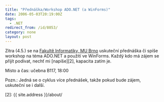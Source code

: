 ```yaml
---
title: "Přednáška/Workshop ADO.NET (a WinForms)"
date: 2006-05-03T20:19:00Z
tags:
  - .NET
redirect_from: /id/8053/
category: none
layout: post
---
```

Zítra (4.5.) se na [Fakultě Informatiky, MU Brno][1] uskuteční přednáška či spíše workshop na téma ADO.NET a použití ve WinForms. Každý kdo má zájem se přijít podívat, nechť mi [napíše][2], kapacita zatím je.

Místo a čas: učebna B117, 18:00

Pozn.: Jedná se o cyklus více přednášek, takže pokud bude zájem, uskuteční se i další.

[1]: http://www.fi.muni.cz
[2]: {{ site.address }}/about/
